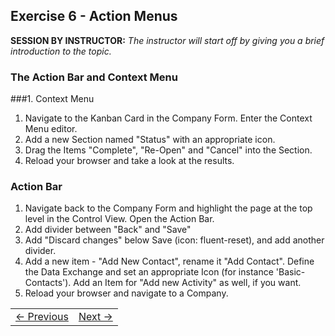 ## Exercise 6 - Action Menus
**SESSION BY INSTRUCTOR:** *The instructor will start off by giving you a brief introduction to the topic.*

### The Action Bar and Context Menu


###1. Context Menu

1. Navigate to the Kanban Card in the Company Form. Enter the Context Menu editor.
2. Add a new Section named "Status" with an appropriate icon.
3. Drag the Items "Complete", "Re-Open" and "Cancel" into the Section.
4. Reload your browser and take a look at the results.

### Action Bar
1. Navigate back to the Company Form and highlight the page at the top level in the Control View. Open the Action Bar.  
2. Add divider between "Back" and "Save"
2. Add "Discard changes" below Save (icon: fluent-reset), and add another divider.
3. Add a new item - "Add New Contact", rename it "Add Contact". Define the Data Exchange and set an appropriate Icon (for instance 'Basic-Contacts'). Add an Item for "Add new Activity" as well, if you want.
4. Reload your browser and navigate to a Company.

<table>
   <tr><td><a href="exercise-06-2.md"><- Previous</a></td><td align="right"><a href="exercise-08.md">Next -></a></td></tr>
</table>
